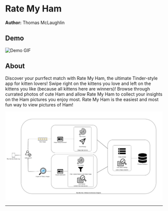 # Rate My Ham
**Author:** Thomas McLaughlin

## Demo
<img src="RMH_Gif.gif" alt="Demo GIF" width="400"/>

## About
Discover your purrfect match with Rate My Ham, the ultimate Tinder-style app for kitten lovers! Swipe right on the kittens you love and left on the kittens you like (because all kittens here are winners)! Browse through currated photos of cute Ham and allow Rate My Ham to collect your insights on the Ham pictures you enjoy most. Rate My Ham is the easiest and most fun way to view pictures of Ham!

<img src="Software Architecture Diagram-RMH.jpg" alt="Software Architecture" width="1645" />

---
